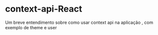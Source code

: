# context-api-React

Um breve entendimento sobre como usar context api na aplicação , com exemplo de theme e user 
